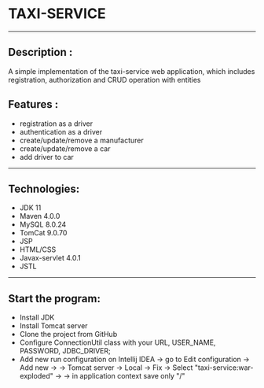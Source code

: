 # TAXI-SERVICE
 _______________
## Description :
A simple implementation of the taxi-service web application, which includes registration, authorization and CRUD operation with entities
## Features :
+ registration as a driver
+ authentication as a driver
+ create/update/remove a manufacturer
+ create/update/remove a car
+ add driver to car
------------------
## Technologies:
+ JDK 11
+ Maven 4.0.0
+ MySQL 8.0.24
+ TomCat 9.0.70
+ JSP
+ HTML/CSS
+ Javax-servlet 4.0.1
+ JSTL
-------------------
## Start the program:
+ Install JDK
+ Install Tomcat server
+ Clone the project from GitHub
+ Configure ConnectionUtil class with your URL, USER_NAME, PASSWORD, JDBC_DRIVER;
+ Add new run configuration on Intellij IDEA -> go to Edit configuration -> Add new ->
    -> Tomcat server -> Local -> Fix -> Select "taxi-service:war-exploded" ->
    -> in application context save only "/"